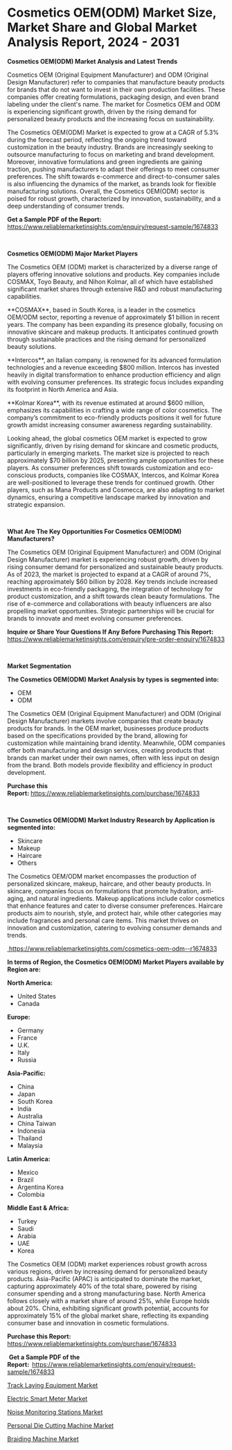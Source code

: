 <p><h1>Cosmetics OEM(ODM) Market Size, Market Share and Global Market Analysis Report, 2024 - 2031</h1></p><p><strong>Cosmetics OEM(ODM) Market Analysis and Latest Trends</strong></p>
<p><p>Cosmetics OEM (Original Equipment Manufacturer) and ODM (Original Design Manufacturer) refer to companies that manufacture beauty products for brands that do not want to invest in their own production facilities. These companies offer creating formulations, packaging design, and even brand labeling under the client's name. The market for Cosmetics OEM and ODM is experiencing significant growth, driven by the rising demand for personalized beauty products and the increasing focus on sustainability.</p><p>The Cosmetics OEM(ODM) Market is expected to grow at a CAGR of 5.3% during the forecast period, reflecting the ongoing trend toward customization in the beauty industry. Brands are increasingly seeking to outsource manufacturing to focus on marketing and brand development. Moreover, innovative formulations and green ingredients are gaining traction, pushing manufacturers to adapt their offerings to meet consumer preferences. The shift towards e-commerce and direct-to-consumer sales is also influencing the dynamics of the market, as brands look for flexible manufacturing solutions. Overall, the Cosmetics OEM(ODM) sector is poised for robust growth, characterized by innovation, sustainability, and a deep understanding of consumer trends.</p></p>
<p><strong>Get a Sample PDF of the Report:&nbsp;</strong> <a href="https://www.reliablemarketinsights.com/enquiry/request-sample/1674833?utm_campaign=1520&utm_medium=2&utm_source=Github&utm_content=ia&utm_term=10102024&utm_id=cosmetics-oemodm">https://www.reliablemarketinsights.com/enquiry/request-sample/1674833</a></p>
<p>&nbsp;</p>
<p><strong>Cosmetics OEM(ODM) Major Market Players</strong></p>
<p><p>The Cosmetics OEM (ODM) market is characterized by a diverse range of players offering innovative solutions and products. Key companies include COSMAX, Toyo Beauty, and Nihon Kolmar, all of which have established significant market shares through extensive R&D and robust manufacturing capabilities. </p><p>**COSMAX**, based in South Korea, is a leader in the cosmetics OEM/ODM sector, reporting a revenue of approximately $1 billion in recent years. The company has been expanding its presence globally, focusing on innovative skincare and makeup products. It anticipates continued growth through sustainable practices and the rising demand for personalized beauty solutions.</p><p>**Intercos**, an Italian company, is renowned for its advanced formulation technologies and a revenue exceeding $800 million. Intercos has invested heavily in digital transformation to enhance production efficiency and align with evolving consumer preferences. Its strategic focus includes expanding its footprint in North America and Asia.</p><p>**Kolmar Korea**, with its revenue estimated at around $600 million, emphasizes its capabilities in crafting a wide range of color cosmetics. The company’s commitment to eco-friendly products positions it well for future growth amidst increasing consumer awareness regarding sustainability.</p><p>Looking ahead, the global cosmetics OEM market is expected to grow significantly, driven by rising demand for skincare and cosmetic products, particularly in emerging markets. The market size is projected to reach approximately $70 billion by 2025, presenting ample opportunities for these players. As consumer preferences shift towards customization and eco-conscious products, companies like COSMAX, Intercos, and Kolmar Korea are well-positioned to leverage these trends for continued growth. Other players, such as Mana Products and Cosmecca, are also adapting to market dynamics, ensuring a competitive landscape marked by innovation and strategic expansion.</p></p>
<p>&nbsp;</p>
<p><strong>What Are The Key Opportunities For Cosmetics OEM(ODM) Manufacturers?</strong></p>
<p><p>The Cosmetics OEM (Original Equipment Manufacturer) and ODM (Original Design Manufacturer) market is experiencing robust growth, driven by rising consumer demand for personalized and sustainable beauty products. As of 2023, the market is projected to expand at a CAGR of around 7%, reaching approximately $60 billion by 2028. Key trends include increased investments in eco-friendly packaging, the integration of technology for product customization, and a shift towards clean beauty formulations. The rise of e-commerce and collaborations with beauty influencers are also propelling market opportunities. Strategic partnerships will be crucial for brands to innovate and meet evolving consumer preferences.</p></p>
<p><strong>Inquire or Share Your Questions If Any Before Purchasing This Report:</strong> <a href="https://www.reliablemarketinsights.com/enquiry/pre-order-enquiry/1674833?utm_campaign=1520&utm_medium=2&utm_source=Github&utm_content=ia&utm_term=10102024&utm_id=cosmetics-oemodm">https://www.reliablemarketinsights.com/enquiry/pre-order-enquiry/1674833</a></p>
<p>&nbsp;</p>
<p><strong>Market Segmentation</strong></p>
<p><strong>The Cosmetics OEM(ODM) Market Analysis by types is segmented into:</strong></p>
<p><ul><li>OEM</li><li>ODM</li></ul></p>
<p><p>The Cosmetics OEM (Original Equipment Manufacturer) and ODM (Original Design Manufacturer) markets involve companies that create beauty products for brands. In the OEM market, businesses produce products based on the specifications provided by the brand, allowing for customization while maintaining brand identity. Meanwhile, ODM companies offer both manufacturing and design services, creating products that brands can market under their own names, often with less input on design from the brand. Both models provide flexibility and efficiency in product development.</p></p>
<p><strong>Purchase this Report:&nbsp;</strong><a href="https://www.reliablemarketinsights.com/purchase/1674833?utm_campaign=1520&utm_medium=2&utm_source=Github&utm_content=ia&utm_term=10102024&utm_id=cosmetics-oemodm">https://www.reliablemarketinsights.com/purchase/1674833</a></p>
<p>&nbsp;</p>
<p><strong>The Cosmetics OEM(ODM) Market Industry Research by Application is segmented into:</strong></p>
<p><ul><li>Skincare</li><li>Makeup</li><li>Haircare</li><li>Others</li></ul></p>
<p><p>The Cosmetics OEM/ODM market encompasses the production of personalized skincare, makeup, haircare, and other beauty products. In skincare, companies focus on formulations that promote hydration, anti-aging, and natural ingredients. Makeup applications include color cosmetics that enhance features and cater to diverse consumer preferences. Haircare products aim to nourish, style, and protect hair, while other categories may include fragrances and personal care items. This market thrives on innovation and customization, catering to evolving consumer demands and trends.</p></p>
<p><a href="https://www.reliablemarketinsights.com/cosmetics-oem-odm--r1674833?utm_campaign=1520&utm_medium=2&utm_source=Github&utm_content=ia&utm_term=10102024&utm_id=cosmetics-oemodm">&nbsp;https://www.reliablemarketinsights.com/cosmetics-oem-odm--r1674833</a></p>
<p><strong>In terms of Region, the Cosmetics OEM(ODM) Market Players available by Region are:</strong></p>
<p>
    <p> <strong> North America: </strong>
        <ul>
            <li>United States</li>
            <li>Canada</li>
        </ul>
        </p> 
    <p> <strong> Europe: </strong>
        <ul>
            <li>Germany</li>
            <li>France</li>
            <li>U.K.</li>
            <li>Italy</li>
            <li>Russia</li>
        </ul>
        </p> 
    <p> <strong> Asia-Pacific: </strong>
        <ul>
            <li>China</li>
            <li>Japan</li>
            <li>South Korea</li>
            <li>India</li>
            <li>Australia</li>
            <li>China Taiwan</li>
            <li>Indonesia</li>
            <li>Thailand</li>
            <li>Malaysia</li>
        </ul>
        </p> 
    <p> <strong> Latin America: </strong>
        <ul>
            <li>Mexico</li>
            <li>Brazil</li>
            <li>Argentina Korea</li>
            <li>Colombia</li>
        </ul>
        </p> 
    <p> <strong> Middle East & Africa: </strong>
        <ul>
            <li>Turkey</li>
            <li>Saudi</li>
            <li>Arabia</li>
            <li>UAE</li>
            <li>Korea</li>
        </ul>
    </p>
    </p>
<p><p>The Cosmetics OEM (ODM) market experiences robust growth across various regions, driven by increasing demand for personalized beauty products. Asia-Pacific (APAC) is anticipated to dominate the market, capturing approximately 40% of the total share, powered by rising consumer spending and a strong manufacturing base. North America follows closely with a market share of around 25%, while Europe holds about 20%. China, exhibiting significant growth potential, accounts for approximately 15% of the global market share, reflecting its expanding consumer base and innovation in cosmetic formulations.</p></p>
<p><strong>Purchase this Report: </strong><a href="https://www.reliablemarketinsights.com/purchase/1674833?utm_campaign=1520&utm_medium=2&utm_source=Github&utm_content=ia&utm_term=10102024&utm_id=cosmetics-oemodm">https://www.reliablemarketinsights.com/purchase/1674833</a></p>
<p>&nbsp;<strong>Get a Sample PDF of the Report:&nbsp;&nbsp;</strong><a href="https://www.reliablemarketinsights.com/enquiry/request-sample/1674833?utm_campaign=1520&utm_medium=2&utm_source=Github&utm_content=ia&utm_term=10102024&utm_id=cosmetics-oemodm">https://www.reliablemarketinsights.com/enquiry/request-sample/1674833</a></p>
<p><strong></strong></p>
<p><p><a href="https://www.linkedin.com/pulse/track-laying-equipment-market-size-growth-trends-industry-analysis-rpiic?utm_campaign=1520&utm_medium=2&utm_source=Github&utm_content=ia&utm_term=10102024&utm_id=cosmetics-oemodm">Track Laying Equipment Market</a></p><p><a href="https://www.linkedin.com/pulse/electric-smart-meter-market-outlook-share-analysis-nmufc?utm_campaign=1520&utm_medium=2&utm_source=Github&utm_content=ia&utm_term=10102024&utm_id=cosmetics-oemodm">Electric Smart Meter Market</a></p><p><a href="https://www.linkedin.com/pulse/global-noise-monitoring-stations-industry-types-applications-market-eblyc?utm_campaign=1520&utm_medium=2&utm_source=Github&utm_content=ia&utm_term=10102024&utm_id=cosmetics-oemodm">Noise Monitoring Stations Market</a></p><p><a href="https://www.linkedin.com/pulse/personal-die-cutting-machine-market-trends-detailed-xv6ec?utm_campaign=1520&utm_medium=2&utm_source=Github&utm_content=ia&utm_term=10102024&utm_id=cosmetics-oemodm">Personal Die Cutting Machine Market</a></p><p><a href="https://www.linkedin.com/pulse/braiding-machine-market-trends-regional-insights-forecasted-8mobc?utm_campaign=1520&utm_medium=2&utm_source=Github&utm_content=ia&utm_term=10102024&utm_id=cosmetics-oemodm">Braiding Machine Market</a></p></p>